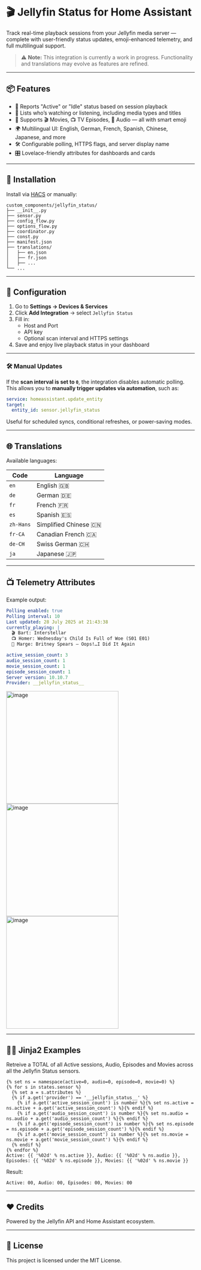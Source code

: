 # 🎬 Jellyfin Status for Home Assistant

Track real-time playback sessions from your Jellyfin media server — complete with user-friendly status updates, emoji-enhanced telemetry, and full multilingual support.

> ⚠️ **Note:** This integration is currently a work in progress. Functionality and translations may evolve as features are refined.

---

## 📦 Features

- 🧠 Reports "Active" or "Idle" status based on session playback  
- 👤 Lists who’s watching or listening, including media types and titles  
- 🎵 Supports 🎬 Movies, 📺 TV Episodes, 🎵 Audio — all with smart emoji  
- 🌍 Multilingual UI: English, German, French, Spanish, Chinese, Japanese, and more  
- 🛠️ Configurable polling, HTTPS flags, and server display name  
- 🎛️ Lovelace-friendly attributes for dashboards and cards  

---

## 🚀 Installation

Install via [HACS](https://hacs.xyz/) or manually:

```
custom_components/jellyfin_status/
├── __init__.py
├── sensor.py
├── config_flow.py
├── options_flow.py
├── coordinator.py
├── const.py
├── manifest.json
├── translations/
│   ├── en.json
│   ├── fr.json
│   ├── ...
└── ...
```

---

## 🧩 Configuration

1. Go to **Settings → Devices & Services**  
2. Click **Add Integration** → select `Jellyfin Status` 
3. Fill in:  
   - Host and Port  
   - API key  
   - Optional scan interval and HTTPS settings  
4. Save and enjoy live playback status in your dashboard  

---

### 🛠️ Manual Updates

If the **scan interval is set to `0`**, the integration disables automatic polling.  
This allows you to **manually trigger updates via automation**, such as:

```yaml
service: homeassistant.update_entity
target:
  entity_id: sensor.jellyfin_status
```

Useful for scheduled syncs, conditional refreshes, or power-saving modes.

---

## 🌐 Translations

Available languages:

| Code      | Language             |
|-----------|----------------------|
| `en`      | English 🇬🇧           |
| `de`      | German 🇩🇪            |
| `fr`      | French 🇫🇷            |
| `es`      | Spanish 🇪🇸           |
| `zh-Hans` | Simplified Chinese 🇨🇳 |
| `fr-CA`   | Canadian French 🇨🇦    |
| `de-CH`   | Swiss German 🇨🇭      |
| `ja`      | Japanese 🇯🇵          |

---

## 📺 Telemetry Attributes

Example output:
```yaml
Polling enabled: true
Polling interval: 10
Last updated: 28 July 2025 at 21:43:38
currently_playing: |
  🎬 Bart: Interstellar
  📺 Homer: Wednesday's Child Is Full of Woe (S01 E01)
  🎵 Marge: Britney Spears – Oops!…I Did It Again

active_session_count: 3
audio_session_count: 1
movie_session_count: 1
episode_session_count: 1
Server version: 10.10.7
Provider: __jellyfin_status__
```




<img width="300" alt="image" src="https://github.com/user-attachments/assets/b20f5cbf-b204-4a44-a1be-9d9f4155b9d2" />
<img width="300" alt="image" src="https://github.com/user-attachments/assets/c15e8579-221f-44e0-afd5-6c30aa4d28b1" />
<img width="300" alt="image" src="https://github.com/user-attachments/assets/4196088a-da27-458f-b90f-4ee1c8ca62da" />

---
## 👨‍💻 Jinja2 Examples


Retreive a TOTAL of all Active sessions, Audio, Episodes and Movies across all the Jellyfin Status sensors.
```jinja2
{% set ns = namespace(active=0, audio=0, episode=0, movie=0) %}
{% for s in states.sensor %}
  {% set a = s.attributes %}
  {% if a.get('provider') == '__jellyfin_status__' %}
    {% if a.get('active_session_count') is number %}{% set ns.active = ns.active + a.get('active_session_count') %}{% endif %}
    {% if a.get('audio_session_count') is number %}{% set ns.audio = ns.audio + a.get('audio_session_count') %}{% endif %}
    {% if a.get('episode_session_count') is number %}{% set ns.episode = ns.episode + a.get('episode_session_count') %}{% endif %}
    {% if a.get('movie_session_count') is number %}{% set ns.movie = ns.movie + a.get('movie_session_count') %}{% endif %}
  {% endif %}
{% endfor %}
Active: {{ '%02d' % ns.active }}, Audio: {{ '%02d' % ns.audio }}, Episodes: {{ '%02d' % ns.episode }}, Movies: {{ '%02d' % ns.movie }}
```

Result:
```
Active: 00, Audio: 00, Episodes: 00, Movies: 00
```
---

## ❤️ Credits

Powered by the Jellyfin API and Home Assistant ecosystem.

---

## 📄 License

This project is licensed under the MIT License.

